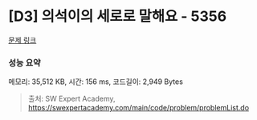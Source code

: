 # [D3] 의석이의 세로로 말해요 - 5356 

[문제 링크](https://swexpertacademy.com/main/code/problem/problemDetail.do?contestProbId=AWVWgkP6sQ0DFAUO) 

### 성능 요약

메모리: 35,512 KB, 시간: 156 ms, 코드길이: 2,949 Bytes



> 출처: SW Expert Academy, https://swexpertacademy.com/main/code/problem/problemList.do